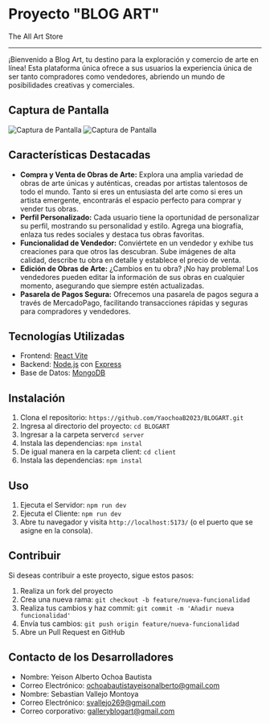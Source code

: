 # Proyecto "BLOG ART"

The All Art Store
***
¡Bienvenido a Blog Art, tu destino para la exploración y comercio de arte en línea! Esta plataforma única ofrece a sus usuarios la experiencia única de ser tanto compradores como vendedores, abriendo un mundo de posibilidades creativas y comerciales.

## Captura de Pantalla

![Captura de Pantalla](https://github.com/YaochoaB2023/BLOGART/assets/127530521/903f0024-111b-43fc-a552-b4ef6b0f6dbc)
![Captura de Pantalla](https://github.com/YaochoaB2023/BLOGART/assets/127530521/8d65c002-7a1f-4bf1-8d06-7f773b1daa12)

## Características Destacadas

- **Compra y Venta de Obras de Arte:** Explora una amplia variedad de obras de arte únicas y auténticas, creadas por artistas talentosos de todo el mundo. Tanto si eres un entusiasta del arte como si eres un artista emergente, encontrarás el espacio perfecto para comprar y vender tus obras.
- **Perfil Personalizado:** Cada usuario tiene la oportunidad de personalizar su perfil, mostrando su personalidad y estilo. Agrega una biografía, enlaza tus redes sociales y destaca tus obras favoritas.
- **Funcionalidad de Vendedor:** Conviértete en un vendedor y exhibe tus creaciones para que otros las descubran. Sube imágenes de alta calidad, describe tu obra en detalle y establece el precio de venta.
- **Edición de Obras de Arte:** ¿Cambios en tu obra? ¡No hay problema! Los vendedores pueden editar la información de sus obras en cualquier momento, asegurando que siempre estén actualizadas.
- **Pasarela de Pagos Segura:** Ofrecemos una pasarela de pagos segura a través de MercadoPago, facilitando transacciones rápidas y seguras para compradores y vendedores.

## Tecnologías Utilizadas

- Frontend: [React Vite](https://es.react.dev/](https://vitejs.dev/guide/))
- Backend: [Node.js](https://nodejs.org/en) con [Express](https://expressjs.com/)
- Base de Datos: [MongoDB](https://www.mongodb.com/es)

## Instalación

1. Clona el repositorio: `https://github.com/YaochoaB2023/BLOGART.git`
2. Ingresa al directorio del proyecto: `cd BLOGART`
3. Ingresar a la carpeta server`cd server`
4. Instala las dependencias: `npm instal`
5. De igual manera en la carpeta client: `cd client`
6. Instala las dependencias: `npm instal`


## Uso

1. Ejecuta el Servidor: `npm run dev`
2. Ejecuta el Cliente: `npm run dev`
3. Abre tu navegador y visita `http://localhost:5173/` (o el puerto que se asigne en la consola).

## Contribuir

Si deseas contribuir a este proyecto, sigue estos pasos:

1. Realiza un fork del proyecto
2. Crea una nueva rama: `git checkout -b feature/nueva-funcionalidad`
3. Realiza tus cambios y haz commit: `git commit -m 'Añadir nueva funcionalidad'`
4. Envía tus cambios: `git push origin feature/nueva-funcionalidad`
5. Abre un Pull Request en GitHub

## Contacto de los Desarrolladores

- Nombre: Yeison Alberto Ochoa Bautista
- Correo Electrónico: [ochoabautistayeisonalberto@gmail.com](ochoabautistayeisonalberto@gmail.com)
- Nombre: Sebastian Vallejo Montoya
- Correo Electrónico: [svallejo269@gmail.com](svallejo269@gmail.com)
- Correo corporativo: [galleryblogart@gmail.com](galleryblogart@gmail.com)


